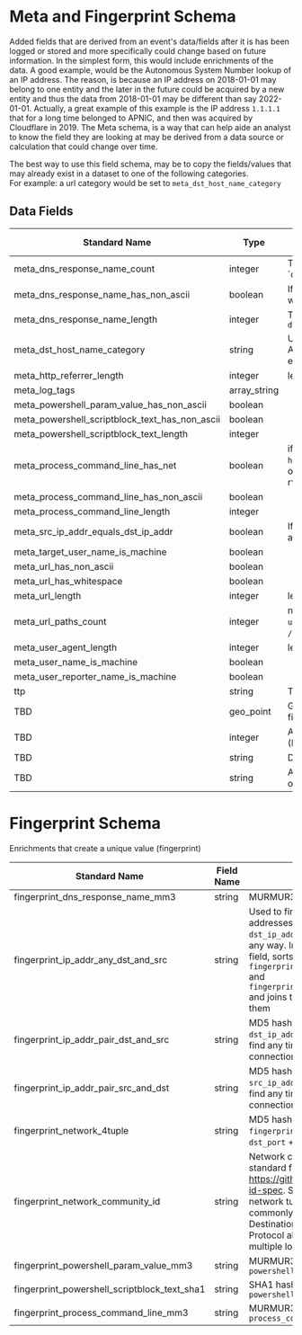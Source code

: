 # Meta and Fingerprint Schema
Added fields that are derived from an event's data/fields after it is has been logged or stored and more specifically could change based on future information. In the simplest form, this would include enrichments of the data.
A good example, would be the Autonomous System Number lookup of an IP address. The reason, is because an IP address on 2018-01-01 may belong to one entity and the later in the future could be acquired by a new entity and thus the data from 2018-01-01 may be different than say 2022-01-01. Actually, a great example of this example is the IP address `1.1.1.1` that for a long time belonged to APNIC, and then was acquired by Cloudflare in 2019. The Meta schema, is a way that can help aide an analyst to know the field they are looking at may be derived from a data source or calculation that could change over time.  

The best way to use this field schema, may be to copy the fields/values that may already exist in a dataset to one of the following categories.  
For example: a url category would be set to `meta_dst_host_name_category`


## Data Fields
|Standard Name|Type|Description|Sample Value|
|---|---|---|---|
| meta_dns_response_name_count                   | integer      | The count (number of) `dns_response_name                                                                                                         | `` |
| meta_dns_response_name_has_non_ascii           | boolean      | If there is any non ascii characters within `dns_response_name`                                                                                  | `` |
| meta_dns_response_name_length                  | integer      | Total number of response/answers in `dns_response_name`                                                                                          | `` |
| meta_dst_host_name_category                    | string       | Used for URL/domain category (ie: Adult, Abuse, Parked, RFC-1918, etc)                                                                           | `` |
| meta_http_referrer_length                      | integer      | length of `http_referrer_original`                                                                                                               | `` |
| meta_log_tags                                  | array_string |                                                                                                                                                  | `` |
| meta_powershell_param_value_has_non_ascii      | boolean      |                                                                                                                                                  | `` |
| meta_powershell_scriptblock_text_has_non_ascii | boolean      |                                                                                                                                                  | `` |
| meta_powershell_scriptblock_text_length        | integer      |                                                                                                                                                  | `` |
| meta_process_command_line_has_net              | boolean      | if `process_command_line` contains `http:` or `ftp:\\` or `smb:\\` or `file:\\` or `://` or `localhost` or r`\d{1,3}\.\d{1,3}\.\d{1,3}\.\d{1,3}` | `` |
| meta_process_command_line_has_non_ascii        | boolean      |                                                                                                                                                  | `` |
| meta_process_command_line_length               | integer      |                                                                                                                                                  | `` |
| meta_src_ip_addr_equals_dst_ip_addr            | boolean      | If the `src_ip_addr` is the same value as `dst_ip_addr`                                                                                          | `` |
| meta_target_user_name_is_machine               | boolean      |                                                                                                                                                  | `` |
| meta_url_has_non_ascii                         | boolean      |                                                                                                                                                  | `` |
| meta_url_has_whitespace                        | boolean      |                                                                                                                                                  | `` |
| meta_url_length                                | integer      | length of `url_original`                                                                                                                         | `` |
| meta_url_paths_count                           | integer      | number (count)    of paths in `url_original`. ie: `/example/url/news.php` would be `3`                                                           | `` |
| meta_user_agent_length                         | integer      | length of `user_agent_original`                                                                                                                  | `` |
| meta_user_name_is_machine                      | boolean      |                                                                                                                                                  | `` |
| meta_user_reporter_name_is_machine             | boolean      |                                                                                                                                                  | `` |
| ttp                                            | string       | Tactic, technique, and procedure                                                                                                                 | `` |
| TBD                                            | geo_point    | Geo longitude and latitude point of a field                                                                                                      | `` |
| TBD                                            | integer      | Autonomous System (AS) number (BGP AS Number)                                                                                                    | `` |
| TBD                                            | string       | Data describing an alert                                                                                                                         | `` |
| TBD                                            | string       | Autonomous System (AS) organization (BGP AS Name)                                                                                                | `` |


# Fingerprint Schema
Enrichments that create a unique value (fingerprint)

|	        Standard Name       	|            Field Name             |       	    Type            	|   	    Description          	|	     Sample Value           	|
|	-------------------------------	|	-------------------------------	|	-------------------------------	|	-------------------------------	|	-------------------------------	|
| fingerprint_dns_response_name_mm3            | string | MURMUR3 hash of `dns_response_name`                                                                                                                                                                                                                                                                  | ``                             |
| fingerprint_ip_addr_any_dst_and_src          | string | Used to find any time the two IP addresses of `src_ip_addr` and `dst_ip_addr` have made a connection in any way. In order to do a true any ip pair field, sorts `fingerprint_ip_addr_pair_dst_and_src` and `fingerprint_ip_addr_pair_src_and_dst` and joins the values and then md5sum's them        | ``                             |
| fingerprint_ip_addr_pair_dst_and_src         | string | MD5 hash of the concatenation of `dst_ip_addr` and `src_ip_addr`. Used to find any time `dst_ip_addr` makes a connection to the `src_ip_addr`                                                                                                                                                        | ``                             |
| fingerprint_ip_addr_pair_src_and_dst         | string | MD5 hash of the concatenation of `src_ip_addr` and `dst_ip_addr`. Used to find any time `src_ip_addr` makes a connection to the `dst_ip_addr`                                                                                                                                                        | ``                             |
| fingerprint_network_4tuple                   | string | MD5 hash of `fingerprint_ip_addr_pair_src_and_dst` + `dst_port` + `network_protocol`                                                                                                                                                                                                                 | ``                             |
| fingerprint_network_community_id             | string | Network community ID as outlined by the standard from https://github.com/corelight/community-id-spec. Standardized hashing of network tuple. The combination, most commonly, of Source IP, Source Port, Destination IP, Destination Port, and IP Protocol allows pivoting between multiple log types | 1:EeVyZ07VGj1n0rld+xCLFdM+u8M=
| fingerprint_powershell_param_value_mm3       | string | MURMUR3 hash of `powershell.param.value`                                                                                                                                                                                                                                                             | ``                             |
| fingerprint_powershell_scriptblock_text_sha1 | string | SHA1 hash of `powershell.scriptblock.text`                                                                                                                                                                                                                                                           | ``                             |
| fingerprint_process_command_line_mm3         | string | MURMUR3 hash of `process_command_line`                                                                                                                                                                                                                                                               | ``                             |
